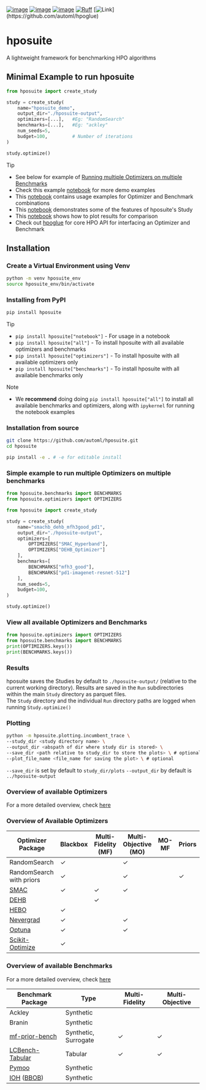 [![image](https://img.shields.io/pypi/v/hposuite.svg)](https://pypi.python.org/pypi/hposuite)
[![image](https://img.shields.io/pypi/l/hposuite)](https://pypi.python.org/pypi/hposuite)
[![image](https://img.shields.io/pypi/pyversions/hposuite.svg)](https://pypi.python.org/pypi/hposuite)
[![Ruff](https://img.shields.io/endpoint?url=https://raw.githubusercontent.com/astral-sh/ruff/main/assets/badge/v2.json)](https://github.com/astral-sh/ruff)
[![Link](https://img.shields.io/badge/hpoglue-rgb(50,50,200))](https://github.com/automl/hpoglue)


# hposuite
A lightweight framework for benchmarking HPO algorithms

## Minimal Example to run hposuite

```python
from hposuite import create_study

study = create_study(
    name="hposuite_demo",
    output_dir="./hposuite-output",
    optimizers=[...],   #Eg: "RandomSearch"
    benchmarks=[...],   #Eg: "ackley"
    num_seeds=5,
    budget=100,         # Number of iterations
)

study.optimize()
```

> [!TIP]
> * See below for example of [Running multiple Optimizers on multiple Benchmarks](#Simple-example-to-run-multiple-Optimizers-on-multiple-benchmarks)
> * Check this example [notebook](examples/hposuite_demo.ipynb) for more demo examples
> * This [notebook](examples/opt_bench_usage_examples.ipynb) contains usage examples for Optimizer and Benchmark combinations
> * This [notebook](examples/study_usage_examples.ipynb) demonstrates some of the features of hposuite's Study
> * This [notebook](examples/plots_and_comparisons.ipynb) shows how to plot results for comparison
> * Check out [hpoglue](https://github.com/automl/hpoglue) for core HPO API for interfacing an Optimizer and Benchmark

## Installation

### Create a Virtual Environment using Venv
```bash
python -m venv hposuite_env
source hposuite_env/bin/activate
```
### Installing from PyPI

```bash
pip install hposuite
```

> [!TIP]
> * `pip install hposuite["notebook"]` - For usage in a notebook
> * `pip install hposuite["all"]` - To install hposuite with all available optimizers and benchmarks
> * `pip install hposuite["optimizers"]` - To install hposuite with all available optimizers only
> * `pip install hposuite["benchmarks"]` - To install hposuite with all available benchmarks only


> [!NOTE]
> * We **recommend** doing doing `pip install hposuite["all"]` to install all available benchmarks and optimizers, along with `ipykernel` for running the notebook examples

### Installation from source

```bash
git clone https://github.com/automl/hposuite.git
cd hposuite

pip install -e . # -e for editable install
```


### Simple example to run multiple Optimizers on multiple benchmarks

```python
from hposuite.benchmarks import BENCHMARKS
from hposuite.optimizers import OPTIMIZERS

from hposuite import create_study

study = create_study(
    name="smachb_dehb_mfh3good_pd1",
    output_dir="./hposuite-output",
    optimizers=[
        OPTIMIZERS["SMAC_Hyperband"],
        OPTIMIZERS["DEHB_Optimizer"]
    ],
    benchmarks=[
        BENCHMARKS["mfh3_good"],
        BENCHMARKS["pd1-imagenet-resnet-512"]
    ],
    num_seeds=5,
    budget=100,
)

study.optimize()

```

### View all available Optimizers and Benchmarks


```python 
from hposuite.optimizers import OPTIMIZERS
from hposuite.benchmarks import BENCHMARKS
print(OPTIMIZERS.keys())
print(BENCHMARKS.keys())
```



### Results

hposuite saves the Studies by default to `./hposuite-output/` (relative to the current working directory).
Results are saved in the `Run` subdirectories within the main `Study` directory as parquet files. \
The `Study` directory and the individual `Run` directory paths are logged when running `Study.optimize()`

### Plotting

```bash
python -m hposuite.plotting.incumbent_trace \
--study_dir <study directory name> \
--output_dir <abspath of dir where study dir is stored> \
--save_dir <path relative to study_dir to store the plots> \ # optional
--plot_file_name <file_name for saving the plot> \ # optional
```

`--save_dir` is set by default to `study_dir/plots`
`--output_dir` by default is `../hposuite-output`



### Overview of available Optimizers

For a more detailed overview, check [here](https://github.com/automl/hposuite/blob/main/hposuite/optimizers/readme_docs/)

### Overview of Available Optimizers  

| Optimizer Package                                                     | Blackbox | Multi-Fidelity (MF) | Multi-Objective (MO) | MO-MF | Priors |
|-----------------------------------------------------------------------|----------|---------------------|----------------------|-------|--------|
| RandomSearch                                                          | ✓        |                     | ✓                    |       |        |
| RandomSearch with priors                                              | ✓        |                     | ✓                    |       | ✓      |
| [SMAC](https://github.com/automl/SMAC3)                               | ✓        | ✓                   | ✓                    |       |        |
| [DEHB](https://github.com/automl/DEHB)                                |          | ✓                   |                      |       |        |
| [HEBO](https://github.com/huawei-noah/HEBO)                           | ✓        |                     |                      |       |        |
| [Nevergrad](https://github.com/facebookresearch/nevergrad)            | ✓        |                     | ✓                    |       |        |
| [Optuna](https://github.com/optuna/optuna)                            | ✓        |                     | ✓                    |       |        |
| [Scikit-Optimize](https://github.com/scikit-optimize/scikit-optimize) | ✓        |                     |                      |       |        |






### Overview of available Benchmarks

For a more detailed overview, check [here](https://github.com/automl/hposuite/blob/main/hposuite/benchmarks/README.md)

| Benchmark Package                            | Type       | Multi-Fidelity | Multi-Objective |
|------------------|------------|----|----|
| Ackley                                      | Synthetic |    |    |
| Branin                                     | Synthetic |    |    |
| [mf-prior-bench](https://github.com/automl/mf-prior-bench)           | Synthetic, Surrogate  | ✓  |  ✓  | 
| [LCBench-Tabular](https://github.com/automl/LCBench)              | Tabular    | ✓  | ✓  |
| [Pymoo](https://pymoo.org/)         | Synthetic     |      |     | 
| [IOH](https://iohprofiler.github.io/) ([BBOB](https://numbbo.github.io/coco/testsuites/bbob))                | Synthetic  |    |    | 

